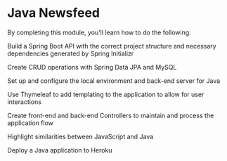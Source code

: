 # Java Newsfeed

By completing this module, you'll learn how to do the following:

Build a Spring Boot API with the correct project structure and necessary dependencies generated by Spring Initializr

Create CRUD operations with Spring Data JPA and MySQL

Set up and configure the local environment and back-end server for Java

Use Thymeleaf to add templating to the application to allow for user interactions

Create front-end and back-end Controllers to maintain and process the application flow

Highlight similarities between JavaScript and Java

Deploy a Java application to Heroku
